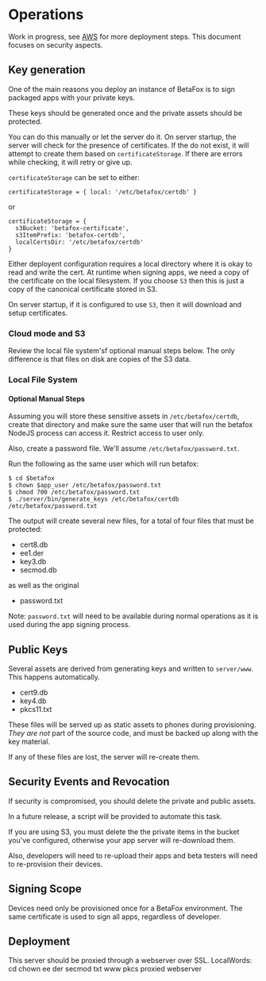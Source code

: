 # Operations

Work in progress, see [AWS](./AWS.md) for more deployment steps.
This document focuses on security aspects.

## Key generation

One of the main reasons you deploy an instance of BetaFox is to sign
packaged apps with your private keys.

These keys should be generated once and the private assets should be protected.

You can do this manually or let the server do it.
On server startup, the server will check for the presence of certificates.
If the do not exist, it will attempt to create them based on `certificateStorage`.
If there are errors while checking, it will retry or give up.

`certificateStorage` can be set to either:

    certificateStorage = { local: '/etc/betafox/certdb' }

or

    certificateStorage = {
      s3Bucket: 'betafox-certificate',
      s3ItemPrefix: 'betafox-certdb',
      localCertsDir: '/etc/betafox/certdb'
    }

Either deployent configuration requires a local directory where it is okay to read and write the cert.
At runtime when signing apps, we need a copy of the certificate on the local filesystem.
If you choose `S3` then this is just a copy of the canonical certificate stored in S3.

On server startup, if it is configured to use `S3`, then it will download and setup certificates.

### Cloud mode and S3

Review the local file system'sf optional manual steps below.
The only difference is that files on disk are copies of the S3 data.

### Local File System

#### Optional Manual Steps
Assuming you will store these sensitive assets in `/etc/betafox/certdb`, create
that directory and make sure the same user that will run the betafox NodeJS 
process can access it. Restrict access to user only.

Also, create a password file. We'll assume `/etc/betafox/password.txt`.

Run the following as the same user which will run betafox:

    $ cd $betafox
    $ chown $app_user /etc/betafox/password.txt
    $ chmod 700 /etc/betafox/password.txt
    $ ./server/bin/generate_keys /etc/betafox/certdb /etc/betafox/password.txt

The output will create several new files, for a total of four files that must be protected:
* cert8.db
* ee1.der
* key3.db
* secmod.db

as well as the original

* password.txt

Note: `password.txt` will need to be available during normal operations as it is used during the app signing process.

## Public Keys

Several assets are derived from generating keys and written to `server/www`.
This happens automatically.

* cert9.db
* key4.db
* pkcs11.txt

These files will be served up as static assets to phones during provisioning.
*They are not* part of the source code, and must be backed up along with the key material.

If any of these files are lost, the server will re-create them.

## Security Events and Revocation

If  security is compromised, you should delete the private and public assets.

In a future release, a script will be provided to automate this task.

If you are using S3, you must delete the the private items in the bucket you've configured, otherwise your app server will re-download them.

Also, developers will need to re-upload their apps and beta testers will need to re-provision their devices.

## Signing Scope

Devices need only be provisioned once for a BetaFox environment.
The same certificate is used to sign all apps, regardless of developer.

## Deployment

This server should be proxied through a webserver over SSL.
LocalWords:  cd chown ee der secmod txt www pkcs proxied webserver
